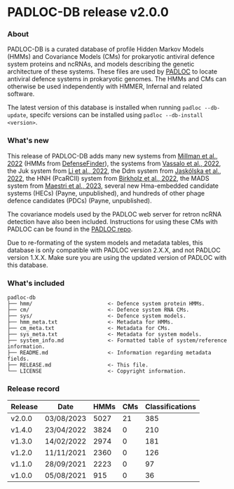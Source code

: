 # PADLOC-DB release v2.0.0

### About

PADLOC-DB is a curated database of profile Hidden Markov Models (HMMs) and Covariance Models (CMs) for prokaryotic antiviral defence system proteins and ncRNAs, and models describing the genetic architecture of these systems. These files are used by [PADLOC](https://github.com/leightonpayne/padloc) to locate antiviral defence systems in prokaryotic genomes. The HMMs and CMs can otherwise be used independently with HMMER, Infernal and related software.

The latest version of this database is installed when running `padloc --db-update`, specifc versions can be installed using `padloc --db-install <version>`.

### What's new

This release of PADLOC-DB adds many new systems from [Millman et al., 2022](https://doi.org/10/gsdp9b) (HMMs from [DefenseFinder](https://doi.org/10/kx68)), the systems from [Vassalo et al., 2022](https://doi.org/10/gqwkdp), the Juk system from [Li et al., 2022](https://doi.org/10/kwzv), the Ddm system from [Jaskólska et al., 2022](https://doi.org/10/hrkn), the HNH (PcaRCII) system from [Birkholz et al., 2022](https://doi.org/10/kw2b), the MADS system from [Maestri et al., 2023](https://doi.org/10/ktmx), several new Hma-embedded candidate systems (HECs) (Payne, unpublished), and hundreds of other phage defence candidates (PDCs) (Payne, unpublished).

The covariance models used by the PADLOC web server for retron ncRNA detection have also been included. Instructions for using these CMs with PADLOC can be found in the [PADLOC repo](https://github.com/padlocbio/padloc).

Due to re-formating of the system models and metadata tables, this database is only compatible with PADLOC version 2.X.X, and not PADLOC version 1.X.X. Make sure you are using the updated version of PADLOC with this database.

### What's included

```
padloc-db
├── hmm/                        <- Defence system protein HMMs.
├── cm/                         <- Defence system RNA CMs.
├── sys/                        <- Defence system models.
├── hmm_meta.txt                <- Metadata for HMMs.
├── cm_meta.txt                 <- Metadata for CMs.
├── sys_meta.txt                <- Metadata for system models.
├── system_info.md              <- Formatted table of system/reference information.
├── README.md                   <- Information regarding metadata fields.
├── RELEASE.md                  <- This file.
└── LICENSE                     <- Copyright information.
```

### Release record

| Release | Date       | HMMs | CMs | Classifications |
| ------- | ---------- | ---- | --- | --------------- |
| v2.0.0  | 03/08/2023 | 5027 | 21  | 385             |
| v1.4.0  | 23/04/2022 | 3824 | 0   | 210             |
| v1.3.0  | 14/02/2022 | 2974 | 0   | 181             |
| v1.2.0  | 11/11/2021 | 2360 | 0   | 126             |
| v1.1.0  | 28/09/2021 | 2223 | 0   | 97              |
| v1.0.0  | 05/08/2021 | 915  | 0   | 36              |

